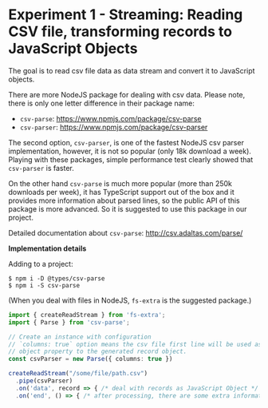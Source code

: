 # Experiment 1 - Streaming: Reading CSV file, transforming records to JavaScript Objects

The goal is to read csv file data as data stream and convert it to JavaScript objects. 

There are more NodeJS package for dealing with csv data. Please note, there is only one letter difference in their package name:
* `csv-parse`: https://www.npmjs.com/package/csv-parse
* `csv-parser`:  https://www.npmjs.com/package/csv-parser

The second option, `csv-parser`, is one of the fastest NodeJS csv parser implementation, however, it is not so popular (only 18k download a week). Playing with these packages, simple performance test clearly showed that `csv-parser` is faster.

On the other hand `csv-parse` is much more popular (more than 250k downloads per week), it has TypeScript support out of the box and it provides more information about parsed lines, so the public API of this package is more advanced. So it is suggested to use this package in our project.

Detailed documentation about `csv-parse`: http://csv.adaltas.com/parse/

**Implementation details**

Adding to a project:

```
$ npm i -D @types/csv-parse
$ npm i -S csv-parse
```

(When you deal with files in NodeJS, `fs-extra` is the suggested package.)

```typescript
import { createReadStream } from 'fs-extra';
import { Parse } from 'csv-parse';

// Create an instance with configuration
// `columns: true` option means the csv file first line will be used as column name and each column name will be added as 
// object property to the generated record object. 
const csvParser = new Parse({ columns: true })

createReadStream("/some/file/path.csv")
  .pipe(csvParser)
  .on('data', record => { /* deal with records as JavaScript Object */ })
  .on('end', () => { /* after processing, there are some extra information in csvParser, ex. csvParser.lines contains the number of processed records */ });
```
